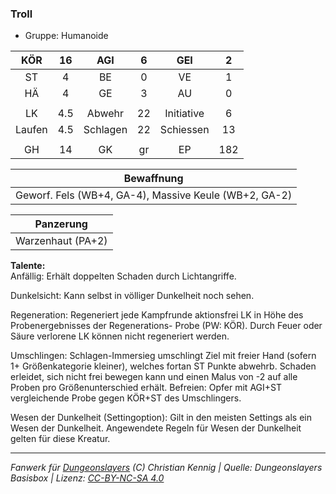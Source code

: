 ### Troll

- Gruppe: Humanoide

|  KÖR   | 16  |   AGI    |  6  |    GEI     |  2  |
| :----: | :-: | :------: | :-: | :--------: | :-: |
|   ST   |  4  |    BE    |  0  |     VE     |  1  |
|   HÄ   |  4  |    GE    |  3  |     AU     |  0  |
|        |     |          |     |            |     |
|   LK   | 4.5 |  Abwehr  | 22  | Initiative |  6  |
| Laufen | 4.5 | Schlagen | 22  | Schiessen  | 13  |
|        |     |          |     |            |     |
|   GH   | 14  |    GK    | gr  |     EP     | 182 |

|                      Bewaffnung                       |
| :---------------------------------------------------: |
| Geworf. Fels (WB+4, GA-4), Massive Keule (WB+2, GA-2) |

|     Panzerung     |
| :---------------: |
| Warzenhaut (PA+2) |

**Talente:**  
Anfällig: Erhält doppelten Schaden durch Lichtangriffe.

Dunkelsicht: Kann selbst in völliger Dunkelheit noch sehen.

Regeneration: Regeneriert jede Kampfrunde aktionsfrei LK in Höhe des Probenergebnisses der Regenerations- Probe (PW: KÖR). Durch Feuer oder Säure verlorene LK können nicht regeneriert werden.

Umschlingen: Schlagen-Immersieg umschlingt Ziel mit freier Hand (sofern 1+ Größenkategorie kleiner), welches fortan ST Punkte abwehrb. Schaden erleidet, sich nicht frei bewegen kann und einen Malus von -2 auf alle Proben pro Größenunterschied erhält. Befreien: Opfer mit AGI+ST vergleichende Probe gegen KÖR+ST des Umschlingers.

Wesen der Dunkelheit (Settingoption): Gilt in den meisten Settings als ein Wesen der Dunkelheit. Angewendete Regeln für Wesen der Dunkelheit gelten für diese Kreatur.

---

_Fanwerk für [Dungeonslayers](https://www.dungeonslayers.net/) (C) Christian Kennig | Quelle: Dungeonslayers Basisbox | Lizenz: [CC-BY-NC-SA 4.0](https://creativecommons.org/licenses/by-nc-sa/4.0/deed.de)_
